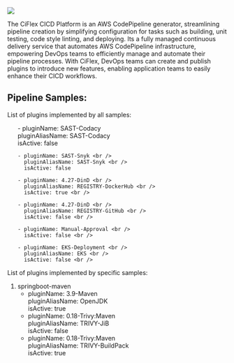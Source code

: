 <img src="http://mrwconsulting.s3-website-us-east-1.amazonaws.com/.images/ciflex-platform.png"/>

The CiFlex CICD Platform is an AWS CodePipeline generator, streamlining pipeline creation by simplifying configuration for tasks such as building, unit testing, code style linting, and deploying. Its a fully managed continuous delivery service that automates AWS CodePipeline infrastructure, empowering DevOps teams to efficiently manage and automate their pipeline processes. With CiFlex, DevOps teams can create and publish plugins to introduce new features, enabling application teams to easily enhance their CICD workflows.

## **Pipeline Samples:**

List of plugins implemented by all samples: <br />
<ol>
    - pluginName: SAST-Codacy <br />
      pluginAliasName: SAST-Codacy <br />
      isActive: false <br />

    - pluginName: SAST-Snyk <br />
      pluginAliasName: SAST-Snyk <br />
      isActive: false

    - pluginName: 4.27-DinD <br />
      pluginAliasName: REGISTRY-DockerHub <br />
      isActive: true <br />

    - pluginName: 4.27-DinD <br />
      pluginAliasName: REGISTRY-GitHub <br />
      isActive: false <br />

    - pluginName: Manual-Approval <br />
      isActive: false <br />

    - pluginName: EKS-Deployment <br />
      pluginAliasName: EKS <br />
      isActive: false <br />
</ol>

List of plugins implemented by specific samples: <br />
1. springboot-maven <br />
    - pluginName: 3.9-Maven <br />
      pluginAliasName: OpenJDK <br />
      isActive: true <br />
    - pluginName: 0.18-Trivy:Maven <br />
      pluginAliasName: TRIVY-JiB <br />
      isActive: false <br />
    - pluginName: 0.18-Trivy:Maven <br />
      pluginAliasName: TRIVY-BuildPack <br />
      isActive: true <br />

